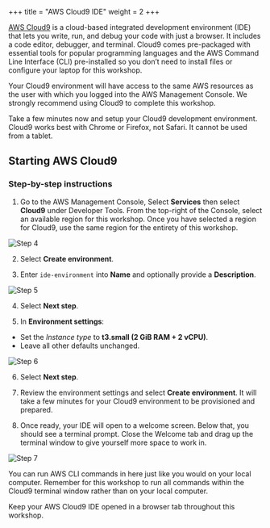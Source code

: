 +++
title = "AWS Cloud9 IDE"
weight = 2
+++

[AWS Cloud9](https://aws.amazon.com/cloud9/) is a cloud-based integrated development environment (IDE) that lets you write, run, and debug your code with just a browser. It includes a code editor, debugger, and terminal. Cloud9 comes pre-packaged with essential tools for popular programming languages and the AWS Command Line Interface (CLI) pre-installed so you don’t need to install files or configure your laptop for this workshop.

Your Cloud9 environment will have access to the same AWS resources as the user with which you logged into the AWS Management Console. We strongly recommend using Cloud9 to complete this workshop.

Take a few minutes now and setup your Cloud9 development environment. Cloud9 works best with Chrome or Firefox, not Safari. It cannot be used from a tablet.

## Starting AWS Cloud9 ##

### Step-by-step instructions ###

1. Go to the AWS Management Console, Select **Services** then select **Cloud9** under Developer Tools. From the top-right of the Console, select an available region for this workshop. Once you have selected a region for Cloud9, use the same region for the entirety of this workshop.

![Step 4](/images/setup/c9-step4.png)

2. Select **Create environment**.

3. Enter `ide-environment` into **Name** and optionally provide a **Description**.

![Step 5](/images/setup/c9-step5.png)

4. Select **Next step**.

5. In **Environment settings**:
- Set the *Instance type* to **t3.small (2 GiB RAM + 2 vCPU)**.
- Leave all other defaults unchanged.

![Step 6](/images/setup/c9-step6-b.png)

6. Select **Next step**.

7. Review the environment settings and select **Create environment**. It will take a few minutes for your Cloud9 environment to be provisioned and prepared.

8. Once ready, your IDE will open to a welcome screen. Below that, you should see a terminal prompt. Close the Welcome tab and drag up the terminal window to give yourself more space to work in.

![Step 7](/images/setup/c9-step7.png)

You can run AWS CLI commands in here just like you would on your local computer. Remember for this workshop to run all commands within the Cloud9 terminal window rather than on your local computer.

Keep your AWS Cloud9 IDE opened in a browser tab throughout this workshop.
